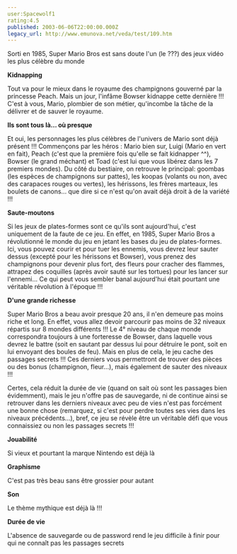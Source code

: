```yaml
---
user:Spacewolf1
rating:4.5
published: 2003-06-06T22:00:00.000Z
legacy_url: http://www.emunova.net/veda/test/109.htm
---
```

Sorti en 1985, Super Mario Bros est sans doute l'un (le ???) des jeux vidéo les plus célèbre du monde  

  

**Kidnapping**  

Tout va pour le mieux dans le royaume des champignons gouverné par la princesse Peach. Mais un jour, l'infâme Bowser kidnappe cette dernière !!! C'est à vous, Mario, plombier de son métier, qu'incombe la tâche de la délivrer et de sauver le royaume.  

  

**Ils sont tous là... où presque**  

Et oui, les personnages les plus célèbres de l'univers de Mario sont déjà présent !!! Commençons par les héros : Mario bien sur, Luigi (Mario en vert en fait), Peach (c'est que la première fois qu'elle se fait kidnapper ^^), Bowser (le grand méchant) et Toad (c'est lui que vous libérez dans les 7 premiers mondes). Du côté du bestiaire, on retrouve le principal: goombas (les espèces de champignons sur pattes), les koopas (volants ou non, avec des carapaces rouges ou vertes), les hérissons, les frères marteaux, les boulets de canons... que dire si ce n'est qu'on avait déjà droit à de la variété !!!  

  

**Saute-moutons**  

Si les jeux de plates-formes sont ce qu'ils sont aujourd'hui, c'est uniquement de la faute de ce jeu. En effet, en 1985, Super Mario Bros a révolutionné le monde du jeu en jetant les bases du jeu de plates-formes. Ici, vous pouvez courir et pour tuer les ennemis, vous devrez leur sauter dessus (excepté pour les hérissons et Bowser), vous prenez des champignons pour devenir plus fort, des fleurs pour cracher des flammes, attrapez des coquilles (après avoir sauté sur les tortues) pour les lancer sur l'ennemi... Ce qui peut vous sembler banal aujourd'hui était pourtant une véritable révolution à l'époque !!!  

  

**D'une grande richesse**  

Super Mario Bros a beau avoir presque 20 ans, il n'en demeure pas moins riche et long. En effet, vous allez devoir parcourir pas moins de 32 niveaux répartis sur 8 mondes différents !!! Le 4° niveau de chaque monde correspondra toujours à une forteresse de Bowser, dans laquelle vous devrez le battre (soit en sautant par dessus lui pour détruire le pont, soit en lui envoyant des boules de feu). Mais en plus de cela, le jeu cache des passages secrets !!! Ces derniers vous permettront de trouver des pièces ou des bonus (champignon, fleur...), mais également de sauter des niveaux !!!  

Certes, cela réduit la durée de vie (quand on sait où sont les passages bien évidemment), mais le jeu n'offre pas de sauvegarde, ni de continue ainsi se retrouver dans les derniers niveaux avec peu de vies n'est pas forcément une bonne chose (remarquez, si c'est pour perdre toutes ses vies dans les niveaux précédents...), bref, ce jeu se révèle être un véritable défi que vous connaissiez ou non les passages secrets !!!  

  

  

**Jouabilité**  

Si vieux et pourtant la marque Nintendo est déjà là  

**Graphisme**  

C'est pas très beau sans être grossier pour autant  

**Son**  

Le thème mythique est déjà là !!!  

**Durée de vie**  

L'absence de sauvegarde ou de password rend le jeu difficile à finir pour qui ne connaît pas les passages secrets